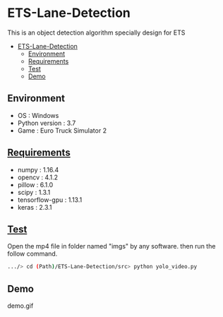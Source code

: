 # ETS-Lane-Detection

This is an object detection algorithm specially design for ETS

- [ETS-Lane-Detection](#ets-lane-detection)
  - [Environment](#environment)
  - [Requirements](#requirements)
  - [Test](#test)
  - [Demo](#demo)

## Environment

- OS : Windows
- Python version : 3.7
- Game : Euro Truck Simulator 2

## [Requirements](requirements.txt)

- numpy : 1.16.4
- opencv : 4.1.2
- pillow : 6.1.0
- scipy : 1.3.1
- tensorflow-gpu : 1.13.1
- keras : 2.3.1

## [Test](src/test/test.py)

Open the mp4 file in folder named "imgs" by any software.
then run the follow command.

```bash
.../> cd (Path)/ETS-Lane-Detection/src> python yolo_video.py
```
## Demo
demo.gif
